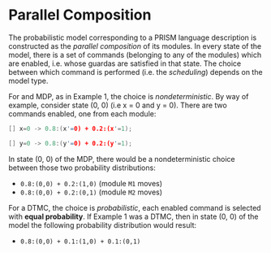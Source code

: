 # Parallel Composition
The probabilistic model corresponding to a PRISM language description is constructed as the *parallel composition* of its modules. In every state of the model, there is a set of commands (belonging to any of the modules) which are enabled, i.e. whose guardas are satisfied in that state. The choice between which command is performed (i.e. the *scheduling*) depends on the model type. 

For and MDP, as in Example 1, the choice is *nondeterministic*. By way of example, consider state (0, 0) (i.e x = 0 and y = 0). There are two commands enabled, one from each module:


``` c
[] x=0 -> 0.8:(x'=0) + 0.2:(x'=1);
```
``` c
[] y=0 -> 0.8:(y'=0) + 0.2:(y'=1);
```

In state (0, 0) of the MDP, there would be a nondeterministic choice between those two probability distributions:
- `0.8:(0,0) + 0.2:(1,0)` (module `M1` moves)
- `0.8:(0,0) + 0.2:(0,1)` (module `M2` moves)

For a DTMC, the choice is *probabilistic*, each enabled command is selected with **equal probability**. If Example 1 was a DTMC, then in state (0, 0) of the model the following probability distribution would result:

- `0.8:(0,0) + 0.1:(1,0) + 0.1:(0,1)`